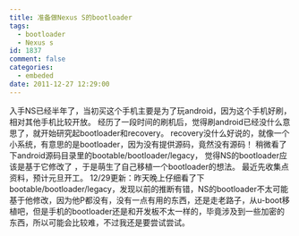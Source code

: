 ```yaml
---
title: 准备做Nexus S的bootloader
tags:
  - bootloader
  - Nexus s
id: 1837
comment: false
categories:
  - embeded
date: 2011-12-27 12:29:00
---
```


入手NS已经半年了，当初买这个手机主要是为了玩android，因为这个手机好刷，相对其他手机比较开放。
经历了一段时间的刷机后，觉得刷android已经没什么意思了，就开始研究起bootloader和recovery。
recovery没什么好说的，就像一个小系统，有意思的是bootloader，因为没有提供源码，竟然没有源码！
稍微看了下android源码目录里的bootable/bootloader/legacy，
觉得NS的bootloader应该是基于它修改了
，于是萌生了自己移植一个bootloader的想法。
最近先收集点资料，预计元旦开工。
12/29更新：昨天晚上仔细看了下bootable/bootloader/legacy，发现以前的推断有错，NS的bootloader不太可能基于他修改，因为他P都没有，没有一点有用的东西，还是走老路子，从u-boot移植吧，但是手机的bootloader还是和开发板不太一样的，毕竟涉及到一些加密的东西，所以可能会比较难，不过我还是要尝试尝试。